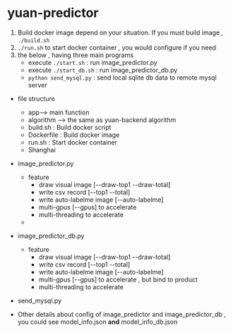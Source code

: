 # yuan-predictor

1. Build docker image depend on your situation. If you must build image ,  ```./build.sh```
2. ```./run.sh``` to start docker container , you would configure if you need 
3. the below , having three main programs
   - execute ```./start.sh``` : run image_predictor.py
   - execute ```./start_db.sh``` : run image_predictor_db.py
   - ```python send_mysql.py``` : send local sqlite db data to remote mysql server  


- file structure 
    - app--> main function
    - algorithm --> the same as yuan-backend algorithm
    - build.sh :  Build docker script
    - Dockerfile :  Build docker image
    - run.sh : Start docker container
    - Shanghai 

- image_predictor.py 
  - feature 
    - draw visual image [--draw-top1 --draw-total]
    - write csv record [--top1 --total]
    - write auto-labelme image [--auto-labelme]
    - multi-gpus [--gpus] to accelerate
    - multi-threading to accelerate 
  - 
- image_predictor_db.py
  - feature 
    - draw visual image [--draw-top1 --draw-total]
    - write csv record [--top1 --total]
    - write auto-labelme image [--auto-labelme]
    - multi-gpus [--gpus] to accelerate , but bind to product
    - multi-threading to accelerate 
- send_mysql.py

- Other details about config of image_predictor and image_predictor_db , you could see model_info.json  **and** model_info_db.json 
  